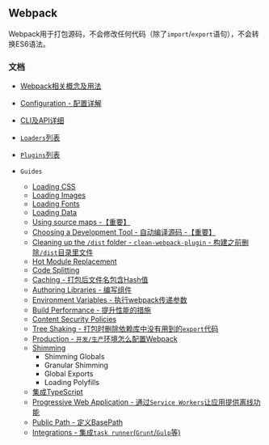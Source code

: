 ## Webpack

Webpack用于打包源码，不会修改任何代码（除了`import`/`export`语句），不会转换ES6语法。


### 文档

* [Webpack相关概念及用法](https://webpack.js.org/concepts/)

* [Configuration - 配置详解](https://webpack.js.org/configuration/)

* [CLI及API详细](https://webpack.js.org/api/)

* [`Loaders`列表](https://webpack.js.org/loaders/)

* [`Plugins`列表](https://webpack.js.org/plugins/)

* `Guides`
    * [Loading CSS](https://webpack.js.org/guides/asset-management/#loading-css)
    * [Loading Images](https://webpack.js.org/guides/asset-management/#loading-images)
    * [Loading Fonts](https://webpack.js.org/guides/asset-management/#loading-fonts)
    * [Loading Data](https://webpack.js.org/guides/asset-management/#loading-data)
    * [Using source maps -【重要】](https://webpack.js.org/guides/development/#using-source-maps)
    * [Choosing a Development Tool - 自动编译源码 -【重要】](https://webpack.js.org/guides/development/#choosing-a-development-tool)
    * [Cleaning up the `/dist` folder - `clean-webpack-plugin` - 构建之前删除`/dist`目录里文件](https://webpack.js.org/guides/output-management/#cleaning-up-the-dist-folder)
    * [Hot Module Replacement](https://webpack.js.org/guides/hot-module-replacement/)
    * [Code Splitting](https://webpack.js.org/guides/code-splitting/)
    * [Caching - 打包后文件名包含Hash值](https://webpack.js.org/guides/caching/)
    * [Authoring Libraries - 编写组件](https://webpack.js.org/guides/author-libraries/)
    * [Environment Variables - 执行webpack传递参数](https://webpack.js.org/guides/environment-variables/)
    * [Build Performance - 提升性能的措施](https://webpack.js.org/guides/build-performance/)
    * [Content Security Policies](https://webpack.js.org/guides/csp/)
    * [Tree Shaking - 打包时删除依赖库中没有用到的`export`代码](https://webpack.js.org/guides/tree-shaking/)
    * [Production - `开发/生产`环境怎么配置Webpack](https://webpack.js.org/guides/production/)
    * [Shimming](https://webpack.js.org/guides/shimming/)
        * Shimming Globals
        * Granular Shimming
        * Global Exports
        * Loading Polyfills
    * [集成TypeScript](https://webpack.js.org/guides/typescript/)
    * [Progressive Web Application - 通过`Service Workers`让应用提供离线功能](https://webpack.js.org/guides/progressive-web-application/)
    * [Public Path - 定义BasePath](https://webpack.js.org/guides/public-path/)
    * [Integrations - 集成`task runner`(`Grunt`/`Gulp`等)](https://webpack.js.org/guides/integrations/)

